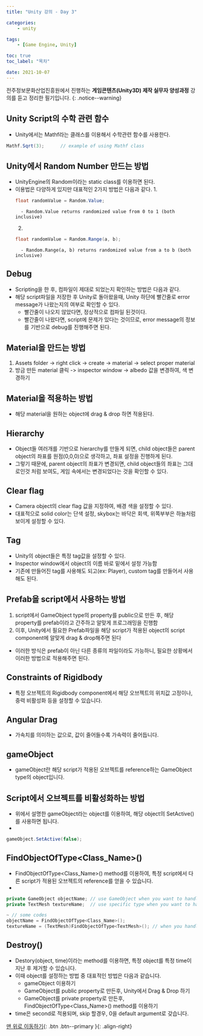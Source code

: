 ```yaml
---
title: "Unity 강의 - Day 3"

categories:
    - unity

tags:
    - [Game Engine, Unity]

toc: true
toc_label: "목차"

date: 2021-10-07
---
```


전주정보문화산업진흥원에서 진행하는 **게임콘텐츠(Unity3D) 제작 실무자 양성과정** 강의를 듣고 정리한 필기입니다.
{: .notice--warning}

## Unity Script의 수학 관련 함수
- Unity에서는 Mathf라는 클래스를 이용해서 수학관련 함수를 사용한다.
```c#
Mathf.Sqrt(3);      // example of using Mathf class
```

## Unity에서 Random Number 만드는 방법
- UnityEngine의 Random이라는 static class를 이용하면 된다.
- 이용법은 다양하게 있지만 대표적인 2가지 방법은 다음과 같다.
    1. 
    ```c#
    float randomValue = Random.Value;
    ```
        - Random.Value returns randomized value from 0 to 1 (both inclusive) 
    2. 
    ```c#
    float randomValue = Random.Range(a, b); 
    ```
        - Random.Range(a, b) returns randomized value from a to b (both inclusive)

## Debug
- Scripting을 한 후, 컴파일이 제대로 되었는지 확인하는 방법은 다음과 같다.
- 해당 script파일을 저장한 후 Unity로 돌아왔을때, Unity 하단에 빨간줄로 error message가 나왔는지의 여부로 확인할 수 있다.
    - 빨간줄이 나오지 않았다면, 정상적으로 컴파일 된것이다.
    - 빨간줄이 나왔다면, script에 문제가 있다는 것이므로, error message의 정보를 기반으로 debug를 진행해주면 된다.

## Material을 만드는 방법
1. Assets folder -> right click -> create -> material -> select proper material
2. 방금 만든 material 클릭 -> inspector window -> albedo 값을 변경하여, 색 변경하기

## Material을 적용하는 방법
- 해당 material을 원하는 object에 drag & drop 하면 적용된다.

## Hierarchy
- Object들 여러개를 기반으로 hierarchy를 만들게 되면, child object들은 parent object의 좌표를 원점(0,0,0)으로 생각하고, 좌표 설정을 진행하게 된다.
- 그렇기 때문에, parent object의 좌표가 변경되면, child object들의 좌표는 그대로인것 처럼 보여도, 게임 속에서는 변경되었다는 것을 확인할 수 있다.

## Clear flag 
- Camera object의 clear flag 값을 지정하여, 배경 색을 설정할 수 있다.
- 대표적으로 solid color는 단색 설정, skybox는 바닥은 회색, 위쪽부부은 하늘처럼 보이게 설정할 수 있다.

## Tag
- Unity의 object들은 특정 tag값을 설정할 수 있다.
- Inspector window에서 object의 이름 바로 밑에서 설정 가능함
- 기존에 만들어진 tag를 사용해도 되고(ex: Player), custom tag를 만들어서 사용해도 된다.

## Prefab을 script에서 사용하는 방법
1. script에서 GameObject type의 property를 public으로 만든 후, 해당 property를 prefab이라고 간주하고 알맞게 프로그래밍을 진행함
2. 이후, Unity에서 필요한 Prefab파일을 해당 script가 적용된 object의 script component에 알맞게 drag & drop해주면 된다
- 이러한 방식은 prefab이 아닌 다른 종류의 파일이라도 가능하니, 필요한 상황에서 이러한 방법으로 적용해주면 된다.

## Constraints of Rigidbody
- 특정 오브젝트의 Rigidbody component에서 해당 오브젝트의 위치값 고정이나, 중력 비활성화 등을 설정할 수 있습니다.

## Angular Drag
- 가속치를 의미하는 값으로, 값이 줄어들수록 가속력이 줄어듭니다.

## gameObject
- gameObject란 해당 script가 적용된 오브젝트를 reference하는 GameObject type의 object입니다.

## Script에서 오브젝트를 비활성화하는 방법
- 위에서 설명한 gameObject라는 object를 이용하여, 해당 object의 SetActive()를 사용하면 됩니다.
- 
```c#
gameObject.SetActive(false);
```

## FindObjectOfType\<Class_Name>()
- FindObjectOfType\<Class_Name>() method를 이용하여, 특정 script에서 다른 script가 적용된 오브젝트의 reference를 얻을 수 있습니다.
- 
```c#
private GameObject objectName; // use GameObject when you want to handle with general type
private TextMesh textureName;  // use specific type when you want to handle with specific type

~ // some codes
objectName = FindObjectOfType<Class_Name>();
textureName = (TextMesh)FindObjectOfType<TextMesh>(); // when you handle with specific type, you need to cast reference to the specific type
```

## Destroy()
- Destory(object, time)이라는 method를 이용하면, 특정 object를 특정 time이 지난 후 제거할 수 있습니다.
- 이때 object를 설정하는 방법 중 대표적인 방법은 다음과 같습니다.
    - gameObject 이용하기
    - GameObject를 public property로 만든후, Unity에서 Drag & Drop 하기
    - GameObject를 private property로 만든후, FindObjectOfType\<Class_Name>() method를 이용하기
- time은 second로 적용되며, skip 할경우, 0을 default argument로 갖습니다.

[맨 위로 이동하기](#){: .btn .btn--primary }{: .align-right}